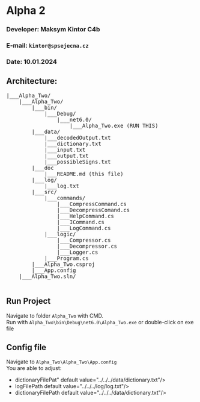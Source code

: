 ﻿# Alpha 2
### Developer: Maksym Kintor C4b
### E-mail: `kintor@spsejecna.cz`
### Date: 10.01.2024

## Architecture:
<pre>
|___Alpha_Two/
    |___Alpha_Two/
        |___bin/
            |___Debug/
                |___net6.0/
                    |___Alpha_Two.exe (RUN THIS)
        |___data/
            |___decodedOutput.txt
            |___dictionary.txt
            |___input.txt
            |___output.txt
            |___possibleSigns.txt
        |___doc
            |___README.md (this file)
        |___log/
            |___log.txt
        |___src/
            |___commands/
                |___CompressCommand.cs
                |___DecompressComand.cs
                |___HelpCommand.cs
                |___ICommand.cs
                |___LogCommand.cs
            |___logic/
                |___Compressor.cs
                |___Decompressor.cs
                |___Logger.cs
            |___Program.cs
        |___Alpha_Two.csproj
        |___App.config
    |___Alpha_Two.sln/
    
</pre>

## Run Project
Navigate to folder `Alpha_Two` with CMD.  
Run with `Alpha_Two\bin\Debug\net6.0\Alpha_Two.exe` or double-click on exe file

## Config file
Navigate to `Alpha_Two\Alpha_Two\App.config`  
You are able to adjust:
- dictionaryFilePat" default value="../../../data/dictionary.txt"/>
- logFilePath default value="../../../log/log.txt"/>
- dictionaryFilePath default value="../../../data/dictionary.txt"/>
